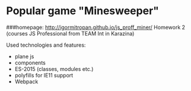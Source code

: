 # Popular game "Minesweeper"
###homepage: http://igormitropan.github.io/js_proff_miner/ 
Homework 2 (courses JS Professional from TEAM Int in Karazina)

Used technologies and features:
* plane js
* components
* ES-2015 (classes, modules etc.)
* polyfills for IE11 support
* Webpack

